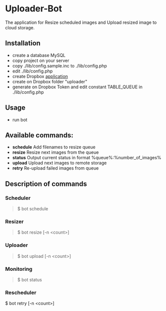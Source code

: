 # Uploader-Bot
The application for Resize scheduled images and Upload resized image to cloud storage.

## Installation
- create a database MySQL
- copy project on your server
- copy ./lib/config.sample.inc to ./lib/config.php
- edit ./lib/config.php
- create Dropbox [application](https://www.dropbox.com/developers/apps/)
- create on Dropbox folder "uploader"
- generate on Dropbox Token and edit constant TABLE_QUEUE in ./lib/config.php

## Usage
- run bot

## Available commands: 
- **schedule** Add filenames to resize queue 
- **resize**   Resize next images from the queue 
- **status**   Output current status in format %queue%:%number_of_images% 
- **upload**   Upload next images to remote storage
- **retry**    Re-upload failed images from queue
 
## Description of commands

### Scheduler
> $ bot schedule

### Resizer
> $ bot resize [-n &lt;count&gt;]

### Uploader
> $ bot upload [-n &lt;count&gt;]

### Monitoring
> $ bot status

### Rescheduler
$ bot retry [-n &lt;count&gt;]
